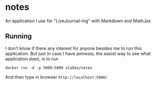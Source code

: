 # notes
An application I use for "LiveJournal-ing" with Markdown and MathJax


## Running

I don't know if there any interest for anyone besides me to run this application. 
But just in case I have amnesia, the easist way to see what application does, is to run

```
docker run -d -p 5000:5000 slabko/notes
```

And then type in browser `http://localhost:5000/`
